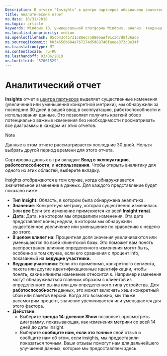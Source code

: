 ```yaml
---
Description: В отчете "Insights" в центре партнеров обозначены значительные изменения, о приложениях.
title: Аналитический отчет
ms.date: 10/31/2018
ms.topic: article
keywords: Windows 10, универсальной платформы Windows, анализ, тенденции, аномалии, аномалий, изменений данных
ms.localizationpriority: medium
ms.openlocfilehash: 95cb43c45731c88ec758806aef91c3d7d8f36ad6
ms.sourcegitcommit: b034650b684a767274d5d88746faeea373c8e34f
ms.translationtype: MT
ms.contentlocale: ru-RU
ms.lasthandoff: 03/06/2019
ms.locfileid: "57661529"
---
```

# <a name="insights-report"></a>Аналитический отчет


**Insights** отчет в [центра партнеров](https://partner.microsoft.com/dashboard) выделяет существенные изменения (увеличения или уменьшения конкретной метрики), мы обнаружили за последние 30 дней в вашей ввод в эксплуатацию, работоспособности и использования данные. Это позволяет получить краткий обзор потенциально важные изменения без необходимости просматривать все диаграммы в каждом из этих отчетов.

> [!NOTE]
> Данные в этом отчете рассматривается последние 30 дней. Нельзя выбрать другой период времени для этого отчета.

Сортировка данных в три вкладки: **Ввод в эксплуатацию**, **работоспособности**, и **использования**. Чтобы открыть аналитику для одного из этих областей, выберите вкладку.

Insights отображаются в том случае, когда обнаруживается значительное изменение в данных. Для каждого представление будет показано ниже:
- **Тип Insight**: Область, в котором была обнаружена аналитика.
- **Значение**: Конкретную метрику, которая существенно изменилась (или **все** Если это изменение применяется ко всей **Insight типа**).
- **Дата**: Дата, на котором мы определили изменения. Эта дата представляет конец недели, в котором мы обнаружили существенное увеличение или уменьшение по сравнению с неделю до этого.
- **В целом влияет на**: Процентная доля значения увеличиваются или уменьшаются по всей клиентской базы. Это поможет вам понять распространен влияние определенного изменения могут быть, особенно в том случае, если его сравнения с процент info, показанный на **ведущие участники.**
- **Ведущие участники**: Если это применимо, конкретного сегмента, пакета или другие идентификационные идентификации, чтобы понять, какие клиенты изменение относится к. Например изменения могут обнаруживаться главным образом с клиентов из определенного рынка или для определенного типа устройства. Для **работоспособности** данных, это может включать хэши конкретный сбой или пакетов версий. Когда это возможно, мы также рассмотрим процент, значение увеличивается или уменьшается для этого фактора.
- **Действие**:
   - Выберите **тренда 14-дневное Show** позволяет просмотреть диаграмму, показывающая, как изменения метрики со всей 14 дней до даты insight.
   - Выберите **сообщите нам, если это точные** свой отзыв и сообщите нам об этом, если insights, мы предоставили показаться точным. Ваши отзывы помогут нам для дальнейшего улучшения данных, которые мы предоставляем здесь. 

